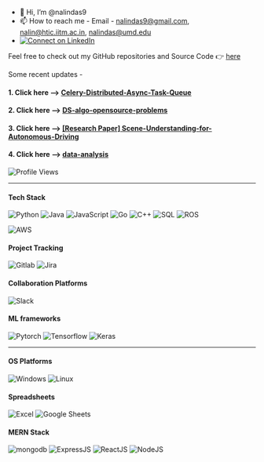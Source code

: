 - 👋 Hi, I’m @nalindas9
- 📫 How to reach me - Email - nalindas9@gmail.com, nalin@htic.iitm.ac.in, nalindas@umd.edu
- [![Connect on LinkedIn](https://img.shields.io/badge/LinkedIn-Connect-blue?logo=linkedin)](https://www.linkedin.com/in/nalin-das/)

Feel free to check out my GitHub repositories and Source Code 👉 [here](https://github.com/nalindas9?tab=repositories)

Some recent updates - 
#### 1. Click here --> [Celery-Distributed-Async-Task-Queue](https://github.com/nalindas9/celery-distributed-asynchronous)
#### 2. Click here --> [DS-algo-opensource-problems](https://github.com/nalindas9/ds-algo-opensource-problems/tree/main) 
#### 3. Click here --> [[Research Paper] Scene-Understanding-for-Autonomous-Driving](https://github.com/nalindas9/Scene-Understanding-for-Autonomous-Driving.git)
#### 4. Click here --> [data-analysis](https://github.com/nalindas9/data-analysis)
   
![Profile Views](https://komarev.com/ghpvc/?username=nalindas9)

-------------------------------------------------------------------------------------------------------------------------------------
#### Tech Stack
![Python](https://img.shields.io/badge/Python-grey.svg?style=flat-square&logo=python&logoColor=white)
![Java](https://img.shields.io/badge/Java-grey.svg?style=flat-square&logo=java)
![JavaScript](https://img.shields.io/badge/JavaScript-grey.svg?style=flat-square&logo=javascript&logoColor=white)
![Go](https://img.shields.io/badge/Golang-grey.svg?style=flat-square&logo=go&logoColor=white)
![C++](https://img.shields.io/badge/C++-grey.svg?style=flat-square&logo=c%2B%2B)
![SQL](https://img.shields.io/badge/SQL-grey.svg?style=flat-square&logo=microsoft-sql-server&logoColor=white)
![ROS](https://img.shields.io/badge/ROS-grey.svg?style=flat-square&logo=ros)

![AWS](https://img.shields.io/badge/AWS-grey.svg?style=flat-square&logo=amazon-aws&logocolor=black)

#### Project Tracking
![Gitlab](https://img.shields.io/badge/Gitlab-grey.svg?style=flat-square&logo=gitlab&logoColor=white)
![Jira](https://img.shields.io/badge/Jira-grey.svg?style=flat-square&logo=jira)

#### Collaboration Platforms
![Slack](https://img.shields.io/badge/Slack-grey.svg?style=flat-square&logo=slack)

#### ML frameworks 
![Pytorch](https://img.shields.io/badge/Pytorch-grey.svg?style=flat-square&logo=pytorch&logoColor=white)
![Tensorflow](https://img.shields.io/badge/Tensorflow-grey.svg?style=flat-square&logo=Tensorflow&logoColor=white)
![Keras](https://img.shields.io/badge/Keras-grey.svg?style=flat-square&logo=Keras&logoColor=white)

-------------------------------------------------------------------------------------------------------------------------------------
#### OS Platforms
![Windows](https://img.shields.io/badge/Windows--white?logo=windows&logoColor=white)
![Linux](https://img.shields.io/badge/Linux--white?logo=linux&logoColor=white)

#### Spreadsheets
![Excel](https://img.shields.io/badge/Excel--white?logo=Excel&logoColor=white)
![Google Sheets](https://img.shields.io/badge/GoogleSheets--white?logo=GoogleSheets&logoColor=white)

#### MERN Stack

![mongodb](https://img.shields.io/badge/mongodb-lightbrown.svg?style=flat&logo=mongodb&color=grey&logoColor=white)
![ExpressJS](https://img.shields.io/badge/ExpressJS-yellow.svg?style=flat&logo=express&color=grey)
![ReactJS](https://img.shields.io/badge/ReactJS-pink.svg?style=flat&logo=react&color=grey&logoColor=white)
![NodeJS](https://img.shields.io/badge/NodeJS-violet.svg?style=flat&logo=node.js&color=grey&logoColor=white)

<!--
![hackerank-ratings](https://github.com/nalindas9/nalindas9/assets/44141068/3e5b5a28-cbf2-4c94-bb46-f85cbf68edb9)


[profile](https://www.hackerrank.com/nalindas9?badge=30-days-of-code&stars=2&level=1&hr_r=1&utm_campaign=social-buttons&utm_medium=linkedin&utm_source=badge_share&social=linkedin)
-->
<!---
nalindas9/nalindas9 is a ✨ special ✨ repository because its `README.md` (this file) appears on your GitHub profile.
You can click the Preview link to take a look at your changes.
- 👀 I’m interested in CV/Perception, AI/ML, Robotics
| CV/Perception | AI/ML | Robotics
--->
